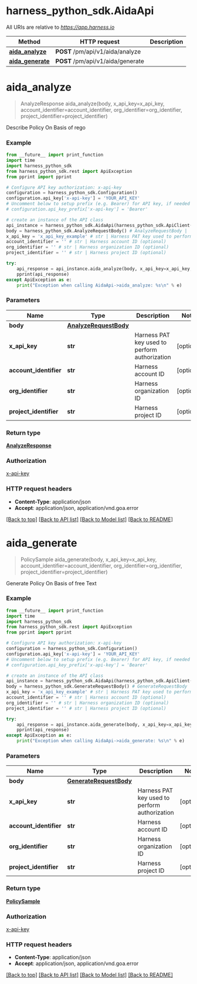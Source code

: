# harness_python_sdk.AidaApi

All URIs are relative to *https://app.harness.io*

Method | HTTP request | Description
------------- | ------------- | -------------
[**aida_analyze**](AidaApi.md#aida_analyze) | **POST** /pm/api/v1/aida/analyze | 
[**aida_generate**](AidaApi.md#aida_generate) | **POST** /pm/api/v1/aida/generate | 

# **aida_analyze**
> AnalyzeResponse aida_analyze(body, x_api_key=x_api_key, account_identifier=account_identifier, org_identifier=org_identifier, project_identifier=project_identifier)



Describe Policy On Basis of rego

### Example
```python
from __future__ import print_function
import time
import harness_python_sdk
from harness_python_sdk.rest import ApiException
from pprint import pprint

# Configure API key authorization: x-api-key
configuration = harness_python_sdk.Configuration()
configuration.api_key['x-api-key'] = 'YOUR_API_KEY'
# Uncomment below to setup prefix (e.g. Bearer) for API key, if needed
# configuration.api_key_prefix['x-api-key'] = 'Bearer'

# create an instance of the API class
api_instance = harness_python_sdk.AidaApi(harness_python_sdk.ApiClient(configuration))
body = harness_python_sdk.AnalyzeRequestBody() # AnalyzeRequestBody | 
x_api_key = 'x_api_key_example' # str | Harness PAT key used to perform authorization (optional)
account_identifier = '' # str | Harness account ID (optional)
org_identifier = '' # str | Harness organization ID (optional)
project_identifier = '' # str | Harness project ID (optional)

try:
    api_response = api_instance.aida_analyze(body, x_api_key=x_api_key, account_identifier=account_identifier, org_identifier=org_identifier, project_identifier=project_identifier)
    pprint(api_response)
except ApiException as e:
    print("Exception when calling AidaApi->aida_analyze: %s\n" % e)
```

### Parameters

Name | Type | Description  | Notes
------------- | ------------- | ------------- | -------------
 **body** | [**AnalyzeRequestBody**](AnalyzeRequestBody.md)|  | 
 **x_api_key** | **str**| Harness PAT key used to perform authorization | [optional] 
 **account_identifier** | **str**| Harness account ID | [optional] 
 **org_identifier** | **str**| Harness organization ID | [optional] 
 **project_identifier** | **str**| Harness project ID | [optional] 

### Return type

[**AnalyzeResponse**](AnalyzeResponse.md)

### Authorization

[x-api-key](../README.md#x-api-key)

### HTTP request headers

 - **Content-Type**: application/json
 - **Accept**: application/json, application/vnd.goa.error

[[Back to top]](#) [[Back to API list]](../README.md#documentation-for-api-endpoints) [[Back to Model list]](../README.md#documentation-for-models) [[Back to README]](../README.md)

# **aida_generate**
> PolicySample aida_generate(body, x_api_key=x_api_key, account_identifier=account_identifier, org_identifier=org_identifier, project_identifier=project_identifier)



Generate Policy On Basis of free Text

### Example
```python
from __future__ import print_function
import time
import harness_python_sdk
from harness_python_sdk.rest import ApiException
from pprint import pprint

# Configure API key authorization: x-api-key
configuration = harness_python_sdk.Configuration()
configuration.api_key['x-api-key'] = 'YOUR_API_KEY'
# Uncomment below to setup prefix (e.g. Bearer) for API key, if needed
# configuration.api_key_prefix['x-api-key'] = 'Bearer'

# create an instance of the API class
api_instance = harness_python_sdk.AidaApi(harness_python_sdk.ApiClient(configuration))
body = harness_python_sdk.GenerateRequestBody() # GenerateRequestBody | 
x_api_key = 'x_api_key_example' # str | Harness PAT key used to perform authorization (optional)
account_identifier = '' # str | Harness account ID (optional)
org_identifier = '' # str | Harness organization ID (optional)
project_identifier = '' # str | Harness project ID (optional)

try:
    api_response = api_instance.aida_generate(body, x_api_key=x_api_key, account_identifier=account_identifier, org_identifier=org_identifier, project_identifier=project_identifier)
    pprint(api_response)
except ApiException as e:
    print("Exception when calling AidaApi->aida_generate: %s\n" % e)
```

### Parameters

Name | Type | Description  | Notes
------------- | ------------- | ------------- | -------------
 **body** | [**GenerateRequestBody**](GenerateRequestBody.md)|  | 
 **x_api_key** | **str**| Harness PAT key used to perform authorization | [optional] 
 **account_identifier** | **str**| Harness account ID | [optional] 
 **org_identifier** | **str**| Harness organization ID | [optional] 
 **project_identifier** | **str**| Harness project ID | [optional] 

### Return type

[**PolicySample**](PolicySample.md)

### Authorization

[x-api-key](../README.md#x-api-key)

### HTTP request headers

 - **Content-Type**: application/json
 - **Accept**: application/json, application/vnd.goa.error

[[Back to top]](#) [[Back to API list]](../README.md#documentation-for-api-endpoints) [[Back to Model list]](../README.md#documentation-for-models) [[Back to README]](../README.md)

